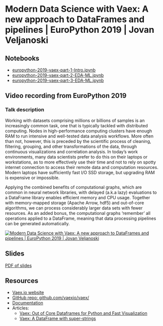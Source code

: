 # Modern Data Science with Vaex: A new approach to DataFrames and pipelines  | EuroPython 2019 | Jovan Veljanoski


## Notebooks
 * [europython-2019-vaex-part-1-Intro.ipynb](https://nbviewer.jupyter.org/github/vaexio/vaex-talks/blob/master/2019-europython/europython-2019-vaex-part-1-Intro.ipynb)
 * [europython-2019-vaex-part-2-EDA-ML.ipynb](https://nbviewer.jupyter.org/github/vaexio/vaex-talks/blob/master/2019-europython/europython-2019-vaex-part-2-EDA-ML.ipynb)
 * [europython-2019-vaex-part-3-EDA-ML.ipynb](https://nbviewer.jupyter.org/github/vaexio/vaex-talks/blob/master/2019-europython/europython-2019-vaex-part-3-EDA%2BML.ipynb)


## Video recording from EuroPython 2019

### Talk description

Working with datasets comprising millions or billions of samples is an increasingly common task, one that is typically tackled with distributed computing. Nodes in high-performance computing clusters have enough RAM to run intensive and well-tested data analysis workflows. More often than not, however, this is preceded by the scientific process of cleaning, filtering, grouping, and other transformations of the data, through continuous visualizations and correlation analysis. In today’s work environments, many data scientists prefer to do this on their laptops or workstations, as to more effectively use their time and not to rely on spotty internet connection to access their remote data and computation resources. Modern laptops have sufficiently fast I/O SSD storage, but upgrading RAM is expensive or impossible.

Applying the combined benefits of computational graphs, which are common in neural network libraries, with delayed (a.k.a lazy) evaluations to a DataFrame library enables efficient memory and CPU usage. Together with memory-mapped storage (Apache Arrow, hdf5) and out-of-core algorithms, we can process considerably larger data sets with fewer resources. As an added bonus, the computational graphs ‘remember’ all operations applied to a DataFrame, meaning that data processing pipelines can be generated automatically.

[![Modern Data Science with Vaex: A new approach to DataFrames and pipelines  | EuroPython 2019 | Jovan Veljanoski
](https://www.youtube.com/watch?v=XDy_3oiAKsk&t=2h55m31s)](https://www.youtube.com/watch?v=XDy_3oiAKsk&t=2h51m31s "Modern Data Science with Vaex: A new approach to DataFrames and pipelines  | EuroPython 2019 | Jovan Veljanoski
")

## Slides

[PDF of slides](europython-2019-vaex-part-0-preamble.pdf)

## Resources

 * [Vaex.io website](vaex.io)
 * [GitHub repo: github.com/vaexio/vaex/](https://github.com/vaexio/vaex/)
 * [Documentation](https://docs.vaex.io)
 * Articles:
   * [Vaex: Out of Core Dataframes for Python and Fast Visualization](https://towardsdatascience.com/vaex-out-of-core-dataframes-for-python-and-fast-visualization-12c102db044a)
   * [Vaex: A DataFrame with super-strings](https://towardsdatascience.com/vaex-a-dataframe-with-super-strings-789b92e8d861)
